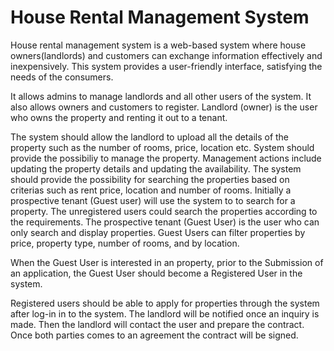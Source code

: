 # House Rental Management System


House rental management system is a web-based system where house owners(landlords) and customers can exchange information effectively and inexpensively. This system provides a user-friendly interface, satisfying the needs of the consumers. 

It allows admins to manage landlords and all other users of the system. It also allows owners and customers to register. Landlord (owner) is the user who owns the property and renting it out to a tenant. 

The system should allow the landlord to upload all the details of the property such as the number of rooms, price, location etc. System should provide the possibiliy to manage the property. Management actions include updating the property details and updating the availability. The system should provide the possibility for searching the properties based on criterias such as rent price, location and number of rooms. Initially a prospective tenant (Guest user) will use the system to to search for a property. The unregistered users could search the properties according to the requirements. The prospective tenant (Guest User) is the user who can only search and display properties. Guest Users can filter properties by price, property type, number of rooms, and by location. 

When the Guest User is interested in an property, prior to the Submission of an application, the Guest User should become a Registered User in the system.

Registered users should be able to apply for properties through the system after log-in in to the system. The landlord will be notified once an inquiry is made. 
Then the landlord will contact the user and prepare the contract. Once both parties comes to an agreement the contract will be signed. 
